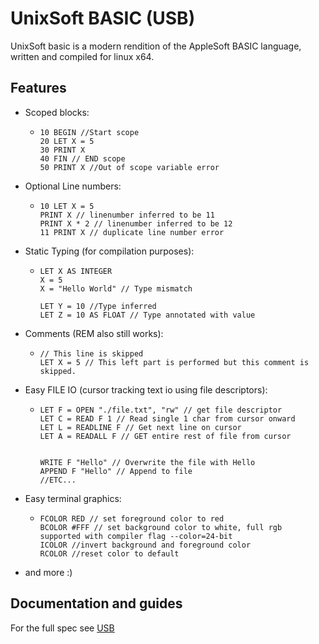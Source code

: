 # UnixSoft BASIC (USB)

UnixSoft basic is a modern rendition of the AppleSoft BASIC language, written and compiled for linux x64.

## Features

- Scoped blocks:

  - ```basic
    10 BEGIN //Start scope
    20 LET X = 5
    30 PRINT X
    40 FIN // END scope
    50 PRINT X //Out of scope variable error
    ```

- Optional Line numbers:

  - ```basic
    10 LET X = 5
    PRINT X // linenumber inferred to be 11
    PRINT X * 2 // linenumber inferred to be 12
    11 PRINT X // duplicate line number error
    ```

- Static Typing (for compilation purposes):

  - ```basic
    LET X AS INTEGER
    X = 5
    X = "Hello World" // Type mismatch

    LET Y = 10 //Type inferred
    LET Z = 10 AS FLOAT // Type annotated with value
    ```

- Comments (REM also still works):

  - ```basic
    // This line is skipped
    LET X = 5 // This left part is performed but this comment is skipped.
    ```

- Easy FILE IO (cursor tracking text io using file descriptors):

  - ```basic
    LET F = OPEN "./file.txt", "rw" // get file descriptor
    LET C = READ F 1 // Read single 1 char from cursor onward
    LET L = READLINE F // Get next line on cursor
    LET A = READALL F // GET entire rest of file from cursor


    WRITE F "Hello" // Overwrite the file with Hello
    APPEND F "Hello" // Append to file
    //ETC...
    ```

- Easy terminal graphics:

  - ```basic
    FCOLOR RED // set foreground color to red
    BCOLOR #FFF // set background color to white, full rgb supported with compiler flag --color=24-bit
    ICOLOR //invert background and foreground color
    RCOLOR //reset color to default
    ```

- and more :)

## Documentation and guides

For the full spec see [USB](https://theexiledcat.github.io/UnixSoft-Basic/USB.html)
